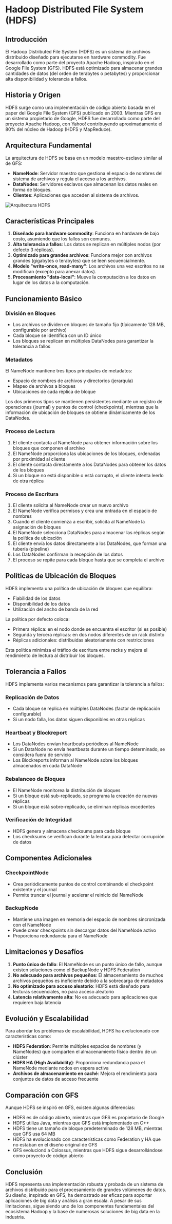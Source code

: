 # Hadoop Distributed File System (HDFS)

## Introducción

El Hadoop Distributed File System (HDFS) es un sistema de archivos distribuido diseñado para ejecutarse en hardware commodity. Fue desarrollado como parte del proyecto Apache Hadoop, inspirado en el Google File System (GFS). HDFS está optimizado para almacenar grandes cantidades de datos (del orden de terabytes o petabytes) y proporcionar alta disponibilidad y tolerancia a fallos.

## Historia y Origen

HDFS surge como una implementación de código abierto basada en el paper del Google File System (GFS) publicado en 2003. Mientras GFS era un sistema propietario de Google, HDFS fue desarrollado como parte del proyecto Apache Hadoop, con Yahoo! contribuyendo aproximadamente el 80% del núcleo de Hadoop (HDFS y MapReduce).

## Arquitectura Fundamental

La arquitectura de HDFS se basa en un modelo maestro-esclavo similar al de GFS:

- **NameNode**: Servidor maestro que gestiona el espacio de nombres del sistema de archivos y regula el acceso a los archivos.
- **DataNodes**: Servidores esclavos que almacenan los datos reales en forma de bloques.
- **Clientes**: Aplicaciones que acceden al sistema de archivos.

![Arquitectura HDFS](https://hadoop.apache.org/docs/r1.2.1/images/hdfsarchitecture.gif)

## Características Principales

1. **Diseñado para hardware commodity**: Funciona en hardware de bajo costo, asumiendo que los fallos son comunes.
2. **Alta tolerancia a fallos**: Los datos se replican en múltiples nodos (por defecto 3 réplicas).
3. **Optimizado para grandes archivos**: Funciona mejor con archivos grandes (gigabytes o terabytes) que se leen secuencialmente.
4. **Modelo "write-once, read-many"**: Los archivos una vez escritos no se modifican (excepto para anexar datos).
5. **Procesamiento "data-local"**: Mueve la computación a los datos en lugar de los datos a la computación.

## Funcionamiento Básico

### División en Bloques

- Los archivos se dividen en bloques de tamaño fijo (típicamente 128 MB, configurable por archivo)
- Cada bloque se identifica con un ID único
- Los bloques se replican en múltiples DataNodes para garantizar la tolerancia a fallos

### Metadatos

El NameNode mantiene tres tipos principales de metadatos:
- Espacio de nombres de archivos y directorios (jerarquía)
- Mapeo de archivos a bloques
- Ubicaciones de cada réplica de bloque

Los dos primeros tipos se mantienen persistentes mediante un registro de operaciones (journal) y puntos de control (checkpoints), mientras que la información de ubicación de bloques se obtiene dinámicamente de los DataNodes.

### Proceso de Lectura

1. El cliente contacta al NameNode para obtener información sobre los bloques que componen el archivo
2. El NameNode proporciona las ubicaciones de los bloques, ordenadas por proximidad al cliente
3. El cliente contacta directamente a los DataNodes para obtener los datos de los bloques
4. Si un bloque no está disponible o está corrupto, el cliente intenta leerlo de otra réplica

### Proceso de Escritura

1. El cliente solicita al NameNode crear un nuevo archivo
2. El NameNode verifica permisos y crea una entrada en el espacio de nombres
3. Cuando el cliente comienza a escribir, solicita al NameNode la asignación de bloques
4. El NameNode selecciona DataNodes para almacenar las réplicas según la política de ubicación
5. El cliente envía los datos directamente a los DataNodes, que forman una tubería (pipeline)
6. Los DataNodes confirman la recepción de los datos
7. El proceso se repite para cada bloque hasta que se completa el archivo

## Políticas de Ubicación de Bloques

HDFS implementa una política de ubicación de bloques que equilibra:
- Fiabilidad de los datos
- Disponibilidad de los datos
- Utilización del ancho de banda de la red

La política por defecto coloca:
- Primera réplica: en el nodo donde se encuentra el escritor (si es posible)
- Segunda y tercera réplicas: en dos nodos diferentes de un rack distinto
- Réplicas adicionales: distribuidas aleatoriamente con restricciones

Esta política minimiza el tráfico de escritura entre racks y mejora el rendimiento de lectura al distribuir los bloques.

## Tolerancia a Fallos

HDFS implementa varios mecanismos para garantizar la tolerancia a fallos:

### Replicación de Datos
- Cada bloque se replica en múltiples DataNodes (factor de replicación configurable)
- Si un nodo falla, los datos siguen disponibles en otras réplicas

### Heartbeat y Blockreport
- Los DataNodes envían heartbeats periódicos al NameNode
- Si un DataNode no envía heartbeats durante un tiempo determinado, se considera fuera de servicio
- Los Blockreports informan al NameNode sobre los bloques almacenados en cada DataNode

### Rebalanceo de Bloques
- El NameNode monitorea la distribución de bloques
- Si un bloque está sub-replicado, se programa la creación de nuevas réplicas
- Si un bloque está sobre-replicado, se eliminan réplicas excedentes

### Verificación de Integridad
- HDFS genera y almacena checksums para cada bloque
- Los checksums se verifican durante la lectura para detectar corrupción de datos

## Componentes Adicionales

### CheckpointNode
- Crea periódicamente puntos de control combinando el checkpoint existente y el journal
- Permite truncar el journal y acelerar el reinicio del NameNode

### BackupNode
- Mantiene una imagen en memoria del espacio de nombres sincronizada con el NameNode
- Puede crear checkpoints sin descargar datos del NameNode activo
- Proporciona redundancia para el NameNode

## Limitaciones y Desafíos

1. **Punto único de fallo**: El NameNode es un punto único de fallo, aunque existen soluciones como el BackupNode y HDFS Federation
2. **No adecuado para archivos pequeños**: El almacenamiento de muchos archivos pequeños es ineficiente debido a la sobrecarga de metadatos
3. **No optimizado para acceso aleatorio**: HDFS está diseñado para lecturas secuenciales, no para acceso aleatorio
4. **Latencia relativamente alta**: No es adecuado para aplicaciones que requieren baja latencia

## Evolución y Escalabilidad

Para abordar los problemas de escalabilidad, HDFS ha evolucionado con características como:

- **HDFS Federation**: Permite múltiples espacios de nombres (y NameNodes) que comparten el almacenamiento físico dentro de un clúster
- **HDFS HA (High Availability)**: Proporciona redundancia para el NameNode mediante nodos en espera activa
- **Archivos de almacenamiento en caché**: Mejora el rendimiento para conjuntos de datos de acceso frecuente

## Comparación con GFS

Aunque HDFS se inspiró en GFS, existen algunas diferencias:

- HDFS es de código abierto, mientras que GFS es propietario de Google
- HDFS utiliza Java, mientras que GFS está implementado en C++
- HDFS tiene un tamaño de bloque predeterminado de 128 MB, mientras que GFS usa 64 MB
- HDFS ha evolucionado con características como Federation y HA que no estaban en el diseño original de GFS
- GFS evolucionó a Colossus, mientras que HDFS sigue desarrollándose como proyecto de código abierto

## Conclusión

HDFS representa una implementación robusta y probada de un sistema de archivos distribuido para el procesamiento de grandes volúmenes de datos. Su diseño, inspirado en GFS, ha demostrado ser eficaz para soportar aplicaciones de big data y análisis a gran escala. A pesar de sus limitaciones, sigue siendo uno de los componentes fundamentales del ecosistema Hadoop y la base de numerosas soluciones de big data en la industria.
